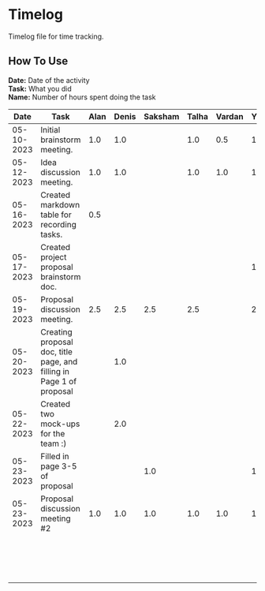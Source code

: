 # Timelog 

Timelog file for time tracking.

## How To Use
**Date:** Date of the activity \
**Task:** What you did \
**Name:** Number of hours spent doing the task

| Date | Task  | Alan  | Denis  | Saksham  |  Talha | Vardan  | Yinuo  |
|------|-------|-------|--------|----------|--------|---------|--------|
| 05-10-2023  | Initial brainstorm meeting.  | 1.0 | 1.0 |  | 1.0 | 0.5 | 1.0 |
| 05-12-2023  | Idea discussion meeting.  | 1.0 | 1.0 |  | 1.0 | 1.0 | 1.0 |
| 05-16-2023  | Created markdown table for recording tasks.  | 0.5  |   |   |   |   |   |
| 05-17-2023  | Created project proposal brainstorm doc.  |  |  |  |  |  | 1.0 |
| 05-19-2023  | Proposal discussion meeting.  | 2.5 | 2.5 | 2.5 | 2.5 |  | 2.5 |
| 05-20-2023  | Creating proposal doc, title page, and filling in Page 1 of proposal  |   | 1.0 |   |   |   |   |
| 05-22-2023  | Created two mock-ups for the team :)  |   | 2.0 |   |   |   |   |
| 05-23-2023  | Filled in page 3-5 of proposal  |   |  | 1.0 |   |   | 1.0 |
| 05-23-2023  | Proposal discussion meeting #2 | 1.0  | 1.0 |  1.0 | 1.0  | 1.0  | 1.0 |
|      |       |       |        |          |        |         |        |
|      |       |       |        |          |        |         |        |
|      |       |       |        |          |        |         |        |
|      |       |       |        |          |        |         |        |
|      |       |       |        |          |        |         |        |
|      |       |       |        |          |        |         |        |
|      |       |       |        |          |        |         |        |
|      |       |       |        |          |        |         |        |
|      |       |       |        |          |        |         |        |
|      |       |       |        |          |        |         |        |
|      |       |       |        |          |        |         |        |
|      |       |       |        |          |        |         |        |
|      |       |       |        |          |        |         |        |
|      |       |       |        |          |        |         |        |
|      |       |       |        |          |        |         |        |
|      |       |       |        |          |        |         |        |
